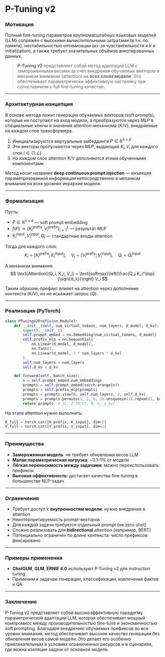 # P-Tuning v2 

### Мотивация

Полный fine-tuning параметров крупномасштабных языковых моделей (LLM) сопряжён с высокими вычислительными затратами (в т.ч. по памяти), нестабильностью оптимизации (из-за чувствительности к lr и initialization), а также требует значительных объёмов аннотированных данных. 

> **P-Tuning v2** представляет собой метод адаптации LLM с замороженными весами за счёт внедрения обучаемых векторов в механизм внимания (attention) на **всех слоях модели**. Это обеспечивает параметрически эффективную настройку при сопоставимом с full fine-tuning качестве.

---

### Архитектурная концепция

В основе метода лежит генерация обучаемых векторов (soft prompts), которые не поступают на вход модели, а преобразуются через MLP в специальные ключи и значения attention-механизма (K/V), внедряемые на каждом слое трансформера.

1. Инициализируются виртуальные эмбеддинги $P \in \mathbb{R}^{n \times d}$
2. Эти векторы пропускаются через MLP, выдающий $K_i, V_i$ для каждого слоя $i \in \{1..L\}$
3. На каждом слое attention K/V дополняются этими обученными компонентами

Метод носит название **deep continuous prompt injection** — инъекция параметризованной информации непосредственно в механизм внимания на всех уровнях иерархии модели.

---

### Формализация

Пусть:
- $P \in \mathbb{R}^{n \times d}$ — soft prompt embedding
- $f(P) \rightarrow \{K_i^{\text{prefix}}, V_i^{\text{prefix}}\}_{i=1}^L$ — результат MLP
- $K_i^{\text{input}}, V_i^{\text{input}}, Q_i$ — стандартные входы attention

Тогда для каждого слоя:
$$
K_i = [K_i^{\text{prefix}}; K_i^{\text{input}}],\quad V_i = [V_i^{\text{prefix}}; V_i^{\text{input}}],\quad Q_i = Q_i^{\text{input}}
$$

А механизм внимания:
$$
\text{Attention}(Q_i, K_i, V_i) = \text{softmax}\left(\frac{Q_i K_i^\top}{\sqrt{d_k}}\right) V_i
$$

Таким образом, префикс влияет на attention через дополнение контекста (K/V), но не искажает запрос (Q).

---

### Реализация (PyTorch)

```python
class PTuningV2Prefix(nn.Module):
    def __init__(self, num_virtual_tokens, num_layers, d_model, d_kv):
        super().__init__()
        self.prompt_embed = nn.Embedding(num_virtual_tokens, d_model)
        self.prefix_mlp = nn.Sequential(
            nn.Linear(d_model, d_model),
            nn.Tanh(),
            nn.Linear(d_model, 2 * num_layers * d_kv)
        )
        self.num_layers = num_layers
        self.d_kv = d_kv

    def forward(self, batch_size):
        n = self.prompt_embed.num_embeddings
        prompts = self.prompt_embed(torch.arange(n))
        prompts = self.prefix_mlp(prompts)
        prompts = prompts.view(n, self.num_layers, 2, self.d_kv)
        prompts = prompts.permute(1, 2, 0, 3).unsqueeze(1).repeat(1, batch_size, 1, 1)
        return prompts  # [L, 2 (K/V), B, n, d_kv]
```

На этапе attention нужно выполнить:
```python
K_full = torch.cat([K_prefix, K_input], dim=2)
V_full = torch.cat([V_prefix, V_input], dim=2)
```

---

### Преимущества

- **Замороженная модель**: не требует обновления весов LLM
- **Малая параметрическая нагрузка**: ~0.1–1% от модели
- **Лёгкая переносимость между задачами**: можно переиспользовать префиксы
- **Высокая эффективность**: достигает качества fine-tuning в большинстве NLP-задач

---

### Ограничения

- Требует доступ к **внутренностям модели**: нужно внедрение в attention
- Неинтерпретируемость prompt-векторов
- Для каждой задачи требуется отдельный prompt (не zero-shot)
- Сложно реализовать для **bidirectional** attention (например, BERT)
- Потенциально ограничен по длине контекста: число префиксов фиксировано

---

### Примеры применения

- **ChatGLM**, **GLM**, **ERNIE 4.0** используют P-Tuning v2 для instruction tuning
- Применим к задачам генерации, классификации, извлечения фактов и QA

---

### Заключение

P-Tuning v2 представляет собой высокоэффективную парадигму параметрической адаптации LLM, которая обеспечивает мощный компромисс между производительностью fine-tune и экономичностью soft prompting. Благодаря внедрению обучаемых префиксов во все уровни внимания, метод обеспечивает высокое качество генерации без обновления весов самой модели. Это делает его особенно привлекательным в условиях ограниченных ресурсов и в сценариях, где важна изоляция задачи от основной модели.